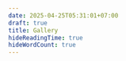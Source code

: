 ```yaml
---
date: 2025-04-25T05:31:01+07:00
draft: true
title: Gallery
hideReadingTime: true
hideWordCount: true
---
```


